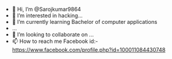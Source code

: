 - 👋 Hi, I’m @Sarojkumar9864
- 👀 I’m interested in hacking...
- 🌱 I’m currently learning Bachelor of computer applications
- ...
- 💞️ I’m looking to collaborate on ...
- 📫 How to reach me 
Facebook id:-https://www.facebook.com/profile.php?id=100011084430748

<!---
Sarojkumar9864/Sarojkumar9864 is a ✨ special ✨ repository because its `README.md` (this file) appears on your GitHub profile.
You can click the Preview link to take a look at your changes.
--->
